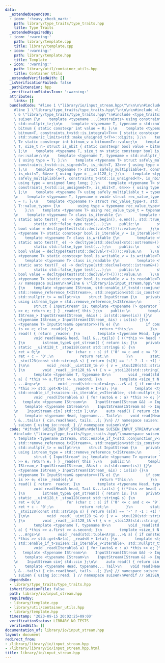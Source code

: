 ```yaml
---
data:
  _extendedDependsOn:
  - icon: ':heavy_check_mark:'
    path: library/type_traits/type_traits.hpp
    title: Type Traits
  _extendedRequiredBy:
  - icon: ':warning:'
    path: library/template.cpp
    title: library/template.cpp
  - icon: ':warning:'
    path: library/template.hpp
    title: Template
  - icon: ':warning:'
    path: library/util/container_utils.hpp
    title: Container Utils
  _extendedVerifiedWith: []
  _isVerificationFailed: false
  _pathExtension: hpp
  _verificationStatusIcon: ':warning:'
  attributes:
    links: []
  bundledCode: "#line 1 \"library/io/input_stream.hpp\"\n\n\n\n#include <iostream>\n\
    #line 1 \"library/type_traits/type_traits.hpp\"\n\n\n\n#include <limits>\n#line\
    \ 6 \"library/type_traits/type_traits.hpp\"\n#include <type_traits>\n\nnamespace\
    \ suisen {\n    template <typename ...Constraints> using constraints_t = std::enable_if_t<std::conjunction_v<Constraints...>,\
    \ std::nullptr_t>;\n\n    template <typename T, typename = std::nullptr_t> struct\
    \ bitnum { static constexpr int value = 0; };\n    template <typename T> struct\
    \ bitnum<T, constraints_t<std::is_integral<T>>> { static constexpr int value =\
    \ std::numeric_limits<std::make_unsigned_t<T>>::digits; };\n    template <typename\
    \ T> static constexpr int bitnum_v = bitnum<T>::value;\n    template <typename\
    \ T, size_t n> struct is_nbit { static constexpr bool value = bitnum_v<T> == n;\
    \ };\n    template <typename T, size_t n> static constexpr bool is_nbit_v = is_nbit<T,\
    \ n>::value;\n\n    template <typename T, typename = std::nullptr_t> struct safely_multipliable\
    \ { using type = T; };\n    template <typename T> struct safely_multipliable<T,\
    \ constraints_t<std::is_signed<T>, is_nbit<T, 32>>> { using type = long long;\
    \ };\n    template <typename T> struct safely_multipliable<T, constraints_t<std::is_signed<T>,\
    \ is_nbit<T, 64>>> { using type = __int128_t; };\n    template <typename T> struct\
    \ safely_multipliable<T, constraints_t<std::is_unsigned<T>, is_nbit<T, 32>>> {\
    \ using type = unsigned long long; };\n    template <typename T> struct safely_multipliable<T,\
    \ constraints_t<std::is_unsigned<T>, is_nbit<T, 64>>> { using type = __uint128_t;\
    \ };\n    template <typename T> using safely_multipliable_t = typename safely_multipliable<T>::type;\n\
    \n    template <typename T, typename = void> struct rec_value_type { using type\
    \ = T; };\n    template <typename T> struct rec_value_type<T, std::void_t<typename\
    \ T::value_type>> {\n        using type = typename rec_value_type<typename T::value_type>::type;\n\
    \    };\n    template <typename T> using rec_value_type_t = typename rec_value_type<T>::type;\n\
    \n    template <typename T> class is_iterable {\n        template <typename T_>\
    \ static auto test(T_ e) -> decltype(e.begin(), e.end(), std::true_type{});\n\
    \        static std::false_type test(...);\n    public:\n        static constexpr\
    \ bool value = decltype(test(std::declval<T>()))::value;\n    };\n    template\
    \ <typename T> static constexpr bool is_iterable_v = is_iterable<T>::value;\n\
    \    template <typename T> class is_writable {\n        template <typename T_>\
    \ static auto test(T_ e) -> decltype(std::declval<std::ostream&>() << e, std::true_type{});\n\
    \        static std::false_type test(...);\n    public:\n        static constexpr\
    \ bool value = decltype(test(std::declval<T>()))::value;\n    };\n    template\
    \ <typename T> static constexpr bool is_writable_v = is_writable<T>::value;\n\
    \    template <typename T> class is_readable {\n        template <typename T_>\
    \ static auto test(T_ e) -> decltype(std::declval<std::istream&>() >> e, std::true_type{});\n\
    \        static std::false_type test(...);\n    public:\n        static constexpr\
    \ bool value = decltype(test(std::declval<T>()))::value;\n    };\n    template\
    \ <typename T> static constexpr bool is_readable_v = is_readable<T>::value;\n\
    } // namespace suisen\n\n#line 6 \"library/io/input_stream.hpp\"\nnamespace suisen::io\
    \ {\n    template <typename IStream, std::enable_if_t<std::conjunction_v<std::is_base_of<std::istream,\
    \ std::remove_reference_t<IStream>>, std::negation<std::is_const<std::remove_reference_t<IStream>>>>,\
    \ std::nullptr_t> = nullptr>\n    struct InputStream {\n    private:\n       \
    \ using istream_type = std::remove_reference_t<IStream>;\n        IStream is;\n\
    \        struct { InputStream* is; template <typename T> operator T() { T e; *is\
    \ >> e; return e; } } _reader{ this };\n    public:\n        template <typename\
    \ IStream_> InputStream(IStream_ &&is) : is(std::move(is)) {}\n        template\
    \ <typename IStream_> InputStream(IStream_ &is) : is(is) {}\n        template\
    \ <typename T> InputStream& operator>>(T& e) {\n            if constexpr (suisen::is_readable_v<T>)\
    \ is >> e; else _read(e);\n            return *this;\n        }\n        auto\
    \ read() { return _reader; }\n        template <typename Head, typename... Tail>\n\
    \        void read(Head& head, Tail &...tails) { ((*this >> head) >> ... >> tails);\
    \ }\n        istream_type& get_stream() { return is; }\n    private:\n       \
    \ static __uint128_t _stou128(const std::string& s) {\n            __uint128_t\
    \ ret = 0;\n            for (char c : s) if ('0' <= c and c <= '9') ret = 10 *\
    \ ret + c - '0';\n            return ret;\n        }\n        static __int128_t\
    \ _stoi128(const std::string& s) { return (s[0] == '-' ? -1 : +1) * _stou128(s);\
    \ }\n\n        void _read(__uint128_t& v) { v = _stou128(std::string(_reader));\
    \ }\n        void _read(__int128_t& v) { v = _stoi128(std::string(_reader)); }\n\
    \        template <typename T, typename U>\n        void _read(std::pair<T, U>&\
    \ a) { *this >> a.first >> a.second; }\n        template <size_t N = 0, typename\
    \ ...Args>\n        void _read(std::tuple<Args...>& a) { if constexpr (N < sizeof...(Args))\
    \ *this >> std::get<N>(a), _read<N + 1>(a); }\n        template <typename Iterable,\
    \ std::enable_if_t<suisen::is_iterable_v<Iterable>, std::nullptr_t> = nullptr>\n\
    \        void _read(Iterable& a) { for (auto& e : a) *this >> e; }\n    };\n \
    \   template <typename IStream>\n    InputStream(IStream &&) -> InputStream<IStream>;\n\
    \    template <typename IStream>\n    InputStream(IStream &) -> InputStream<IStream&>;\n\
    \n    InputStream cin{ std::cin };\n\n    auto read() { return cin.read(); }\n\
    \    template <typename Head, typename... Tail>\n    void read(Head& head, Tail\
    \ &...tails) { cin.read(head, tails...); }\n} // namespace suisen::io\nnamespace\
    \ suisen { using io::read; } // namespace suisen\n\n"
  code: "#ifndef SUISEN_INPUT_STREAM\n#define SUISEN_INPUT_STREAM\n\n#include <iostream>\n\
    #include \"library/type_traits/type_traits.hpp\"\nnamespace suisen::io {\n   \
    \ template <typename IStream, std::enable_if_t<std::conjunction_v<std::is_base_of<std::istream,\
    \ std::remove_reference_t<IStream>>, std::negation<std::is_const<std::remove_reference_t<IStream>>>>,\
    \ std::nullptr_t> = nullptr>\n    struct InputStream {\n    private:\n       \
    \ using istream_type = std::remove_reference_t<IStream>;\n        IStream is;\n\
    \        struct { InputStream* is; template <typename T> operator T() { T e; *is\
    \ >> e; return e; } } _reader{ this };\n    public:\n        template <typename\
    \ IStream_> InputStream(IStream_ &&is) : is(std::move(is)) {}\n        template\
    \ <typename IStream_> InputStream(IStream_ &is) : is(is) {}\n        template\
    \ <typename T> InputStream& operator>>(T& e) {\n            if constexpr (suisen::is_readable_v<T>)\
    \ is >> e; else _read(e);\n            return *this;\n        }\n        auto\
    \ read() { return _reader; }\n        template <typename Head, typename... Tail>\n\
    \        void read(Head& head, Tail &...tails) { ((*this >> head) >> ... >> tails);\
    \ }\n        istream_type& get_stream() { return is; }\n    private:\n       \
    \ static __uint128_t _stou128(const std::string& s) {\n            __uint128_t\
    \ ret = 0;\n            for (char c : s) if ('0' <= c and c <= '9') ret = 10 *\
    \ ret + c - '0';\n            return ret;\n        }\n        static __int128_t\
    \ _stoi128(const std::string& s) { return (s[0] == '-' ? -1 : +1) * _stou128(s);\
    \ }\n\n        void _read(__uint128_t& v) { v = _stou128(std::string(_reader));\
    \ }\n        void _read(__int128_t& v) { v = _stoi128(std::string(_reader)); }\n\
    \        template <typename T, typename U>\n        void _read(std::pair<T, U>&\
    \ a) { *this >> a.first >> a.second; }\n        template <size_t N = 0, typename\
    \ ...Args>\n        void _read(std::tuple<Args...>& a) { if constexpr (N < sizeof...(Args))\
    \ *this >> std::get<N>(a), _read<N + 1>(a); }\n        template <typename Iterable,\
    \ std::enable_if_t<suisen::is_iterable_v<Iterable>, std::nullptr_t> = nullptr>\n\
    \        void _read(Iterable& a) { for (auto& e : a) *this >> e; }\n    };\n \
    \   template <typename IStream>\n    InputStream(IStream &&) -> InputStream<IStream>;\n\
    \    template <typename IStream>\n    InputStream(IStream &) -> InputStream<IStream&>;\n\
    \n    InputStream cin{ std::cin };\n\n    auto read() { return cin.read(); }\n\
    \    template <typename Head, typename... Tail>\n    void read(Head& head, Tail\
    \ &...tails) { cin.read(head, tails...); }\n} // namespace suisen::io\nnamespace\
    \ suisen { using io::read; } // namespace suisen\n#endif // SUISEN_INPUT_STREAM\n"
  dependsOn:
  - library/type_traits/type_traits.hpp
  isVerificationFile: false
  path: library/io/input_stream.hpp
  requiredBy:
  - library/template.cpp
  - library/util/container_utils.hpp
  - library/template.hpp
  timestamp: '2023-09-15 20:02:25+09:00'
  verificationStatus: LIBRARY_NO_TESTS
  verifiedWith: []
documentation_of: library/io/input_stream.hpp
layout: document
redirect_from:
- /library/library/io/input_stream.hpp
- /library/library/io/input_stream.hpp.html
title: library/io/input_stream.hpp
---
```

